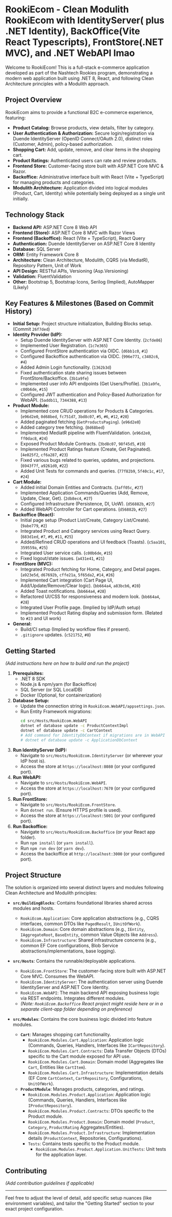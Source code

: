 # RookiEcom - Clean Modulith RookiEcom with IdentityServer( plus .NET Identity), BackOffice(Vite React Typescripts), FrontStore(.NET MVC), and .NET WebAPI lmao

Welcome to RookiEcom! This is a full-stack e-commerce application developed as part of the Nashtech Rookies program, demonstrating a modern web application built using .NET 8, React, and following Clean Architecture principles with a Modulith approach.

## Project Overview

RookiEcom aims to provide a functional B2C e-commerce experience, featuring:

*   **Product Catalog:** Browse products, view details, filter by category.
*   **User Authentication & Authorization:** Secure login/registration via Duende IdentityServer (OpenID Connect/OAuth 2.0), distinct roles (Customer, Admin), policy-based authorization.
*   **Shopping Cart:** Add, update, remove, and clear items in the shopping cart.
*   **Product Ratings:** Authenticated users can rate and review products.
*   **Frontend Store:** Customer-facing store built with ASP.NET Core MVC & Razor.
*   **Backoffice:** Administrative interface built with React (Vite + TypeScript) for managing products and categories.
*   **Modulith Architecture:** Application divided into logical modules (Product, Cart, Identity) while potentially being deployed as a single unit initially.

## Technology Stack

*   **Backend API:** ASP.NET Core 8 Web API
*   **Frontend (Store):** ASP.NET Core 8 MVC with Razor Views
*   **Frontend (Backoffice):** React (Vite + TypeScript), React Query
*   **Authentication:** Duende IdentityServer on ASP.NET Core 8 Identity
*   **Database:** SQL Server
*   **ORM:** Entity Framework Core 8
*   **Architecture:** Clean Architecture, Modulith, CQRS (via MediatR), Repository Pattern, Unit of Work
*   **API Design:** RESTful APIs, Versioning (Asp.Versioning)
*   **Validation:** FluentValidation
*   **Other:** Bootstrap 5, Bootstrap Icons, Serilog (Implied), AutoMapper (Likely)

## Key Features & Milestones (Based on Commit History)

*   **Initial Setup:** Project structure initialization, Building Blocks setup. (Commit `26f7ded`)
*   **Identity Provider (IdP):**
    *   Setup Duende IdentityServer with ASP.NET Core Identity. (`2cfde86`)
    *   Implemented User Registration. (`1c7e365`)
    *   Configured FrontStore authentication via OIDC. (`d6bb1c0`, `#1`)
    *   Configured Backoffice authentication via OIDC. (`996e771`, `c3402c6`, `#4`)
    *   Added Admin Login functionality. (`1362b3d`)
    *   Fixed authentication state sharing issues between FrontStore/Backoffice. (`3b1a9fe`)
    *   Implemented user info API endpoints (Get Users/Profile). (`3b1a9fe`, `c00b6de`, `#15`)
    *   Configured JWT authentication and Policy-Based Authorization for WebAPI. (`5addb11`, `7344388`, `#13`)
*   **Product Module:**
    *   Implemented core CRUD operations for Products & Categories. (`e96d2e0`, `0d68bed`, `fc751d7`, `3bd8c07`, `#5`, `#6`, `#12`, `#20`)
    *   Added paginated fetching (`GetProductsPaging`). (`e96d2e0`)
    *   Added category tree fetching. (`0d68bed`)
    *   Implemented MediatR pipeline with FluentValidation. (`e96d2e0`, `ff0dac8`, `#24`)
    *   Exposed Product Module Contracts. (`3bd8c07`, `98f45d5`, `#19`)
    *   Implemented Product Ratings feature (Create, Get Paginated). (`4e025f2`, `cf6a287`, `#23`)
    *   Fixed various bugs related to queries, updates, and projections. (`6943f7f`, `a9261d0`, `#22`)
    *   Added Unit Tests for commands and queries. (`77f82b9`, `5f40c1c`, `#17`, `#24`)
*   **Cart Module:**
    *   Added initial Domain Entities and Contracts. (`3aff05c`, `#27`)
    *   Implemented Application Commands/Queries (Add, Remove, Update, Clear, Get). (`2db8ec4`, `#27`)
    *   Configured Infrastructure (Persistence, DI, UoW). (`d56882b`, `#27`)
    *   Added WebAPI Controller for Cart operations. (`d56882b`, `#27`)
*   **Backoffice (React):**
    *   Initial page setup (Product List/Create, Category List/Create). (`9abe779`, `#2`)
    *   Integrated Product and Category services using React Query. (`683d1ed`, `#7`, `#9`, `#11`, `#25`)
    *   Added/Refined CRUD operations and UI feedback (Toasts). (`c5aa101`, `359559a`, `#25`)
    *   Integrated User service calls. (`c00b6de`, `#15`)
    *   Fixed logout/state issues. (`a431e41`, `#21`)
*   **FrontStore (MVC):**
    *   Integrated Product fetching for Home, Category, and Detail pages. (`a923e5d`, `d67692b`, `cffe21a`, `5f65da2`, `#14`, `#26`)
    *   Implemented Cart integration (Cart Page UI, Add/Update/Remove/Clear logic). (`bb664a4`, `a83bcb6`, `#28`)
    *   Added Toast notifications. (`bb664a4`, `#28`)
    *   Refactored UI/CSS for responsiveness and modern look. (`bb664a4`, `#28`)
    *   Integrated User Profile page. (Implied by IdP/Auth setup)
    *   Implemented Product Rating display and submission form. (Related to `#23` and UI work)
*   **General:**
    *   Build/CI setup (Implied by workflow files if present).
    *   `.gitignore` updates. (`c521752`, `#8`)

## Getting Started

*(Add instructions here on how to build and run the project)*

1.  **Prerequisites:**
    *   .NET 8 SDK
    *   Node.js & npm/yarn (for Backoffice)
    *   SQL Server (or SQL LocalDB)
    *   Docker (Optional, for containerization)
2.  **Database Setup:**
    *   Update the connection string in `RookiEcom.WebAPI/appsettings.json`.
    *   Run Entity Framework migrations:
        ```bash
        cd src/Hosts/RookiEcom.WebAPI
        dotnet ef database update -c ProductContextImpl
        dotnet ef database update -c CartContext
        # Add command for IdentityDbContext if migrations are in WebAPI project
        # dotnet ef database update -c ApplicationDbContext
        ```
3.  **Run IdentityServer (IdP):**
    *   Navigate to `src/Hosts/RookiEcom.IdentityServer` (or wherever your IdP host is).
    *   Access the store at `https://localhost:8080` (or your configured port).
4.  **Run WebAPI:**
    *   Navigate to `src/Hosts/RookiEcom.WebAPI`.
    *   Access the store at `https://localhost:7670` (or your configured port).
5.  **Run FrontStore:**
    *   Navigate to `src/Hosts/RookiEcom.FrontStore`.
    *   Run `dotnet run`. (Ensure HTTPS profile is used).
    *   Access the store at `https://localhost:5001` (or your configured port).
6.  **Run Backoffice:**
    *   Navigate to `src/Hosts/RookiEcom.Backoffice` (or your React app folder).
    *   Run `npm install` (or `yarn install`).
    *   Run `npm run dev` (or `yarn dev`).
    *   Access the backoffice at `http://localhost:3000` (or your configured port).

## Project Structure

The solution is organized into several distinct layers and modules following Clean Architecture and Modulith principles:

*   **`src/BuildingBlocks`**: Contains foundational libraries shared across modules and hosts.
    *   `RookiEcom.Application`: Core application abstractions (e.g., CQRS interfaces, common DTOs like `PagedResult`, `IUnitOfWork`).
    *   `RookiEcom.Domain`: Core domain abstractions (e.g., `IEntity`, `IAggregateRoot`, `BaseEntity`, common Value Objects like `Address`).
    *   `RookiEcom.Infrastructure`: Shared infrastructure concerns (e.g., common EF Core configurations, Blob Service abstractions/implementations, base logging).

*   **`src/Hosts`**: Contains the runnable/deployable applications.
    *   `RookiEcom.FrontStore`: The customer-facing store built with ASP.NET Core MVC. Consumes the WebAPI.
    *   `RookiEcom.IdentityServer`: The authentication server using Duende IdentityServer and ASP.NET Core Identity.
    *   `RookiEcom.WebAPI`: The main backend API exposing business logic via REST endpoints. Integrates different modules.
    *   *(Note: `RookiEcom.Backoffice` React project might reside here or in a separate client-app folder depending on preference)*

*   **`src/Modules`**: Contains the core business logic divided into feature modules.
    *   **`Cart`**: Manages shopping cart functionality.
        *   `RookiEcom.Modules.Cart.Application`: Application logic (Commands, Queries, Handlers, Interfaces like `ICartRepository`).
        *   `RookiEcom.Modules.Cart.Contracts`: Data Transfer Objects (DTOs) specific to the Cart module exposed for API use.
        *   `RookiEcom.Modules.Cart.Domain`: Domain model (Aggregates like `Cart`, Entities like `CartItem`).
        *   `RookiEcom.Modules.Cart.Infrastructure`: Implementation details (EF Core `CartContext`, `CartRepository`, Configurations, `UnitOfWork`).
    *   **`ProductModule`**: Manages products, categories, and ratings.
        *   `RookiEcom.Modules.Product.Application`: Application logic (Commands, Queries, Handlers, Interfaces like `IProductRepository`).
        *   `RookiEcom.Modules.Product.Contracts`: DTOs specific to the Product module.
        *   `RookiEcom.Modules.Product.Domain`: Domain model (`Product`, `Category`, `ProductRating` Aggregates/Entities).
        *   `RookiEcom.Modules.Product.Infrastructure`: Implementation details (`ProductContext`, Repositories, Configurations).
        *   `Tests`: Contains tests specific to the Product module.
            *   `RookiEcom.Modules.Product.Application.UnitTests`: Unit tests for the application layer.

## Contributing

*(Add contribution guidelines if applicable)*

---

Feel free to adjust the level of detail, add specific setup nuances (like environment variables), and tailor the "Getting Started" section to your exact project configuration.

